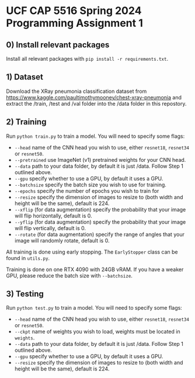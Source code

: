 # UCF CAP 5516 Spring 2024 Programming Assignment 1

## 0) Install relevant packages
Install all relevant packages with `pip install -r requirements.txt`.

## 1) Dataset
Download the XRay pneumonia classification dataset from https://www.kaggle.com/paultimothymooney/chest-xray-pneumonia and extract the \/train, \/test and \/val folder into the \/data folder in this repostory.

## 2) Training
Run `python train.py` to train a model. You will need to specify some flags:

- `--head` name of the CNN head you wish to use, either `resnet18`, `resnet34` or `resnet50`.
- `--pretrained` use ImageNet (v1) pretrained weights for your CNN head.
- `--data` path to your data folder, by default it is just \/data. Follow Step 1 outlined above.
- `--gpu` specify whether to use a GPU, by default it uses a GPU.
- `--batchsize` specify the batch size you wish to use for training.
- `--epochs` specify the number of epochs you wish to train for
- `--resize` specify the dimension of images to resize to (both width and height will be the same), default is 224.
- `--xflip` (for data augmentation) specify the probability that your image will flip horizontally, default is 0.
- `--yflip` (for data augmentation) specify the probability that your image will flip vertically, default is 0.
- `--rotate` (for data augmentation) specify the range of angles that your image will randomly rotate, default is 0.

All training is done using early stopping. The `EarlyStopper` class can be found in `utils.py`.

Training is done on one RTX 4090 with 24GB vRAM. If you have a weaker GPU, please reduce the batch size with `--batchsize`.

## 3) Testing
Run `python test.py` to train a model. You will need to specify some flags:

- `--head` name of the CNN head you wish to use, either `resnet18`, `resnet34` or `resnet50`.
- `--ckpt` name of weights you wish to load, weights must be located in `weights`.
- `--data` path to your data folder, by default it is just \/data. Follow Step 1 outlined above.
- `--gpu` specify whether to use a GPU, by default it uses a GPU.
- `--resize` specify the dimension of images to resize to (both width and height will be the same), default is 224.